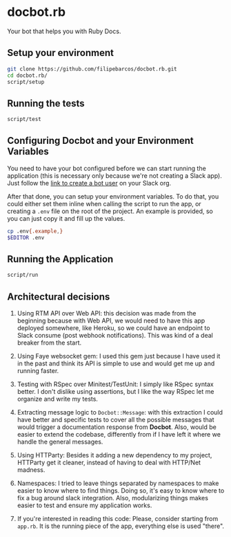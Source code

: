 # docbot.rb

Your bot that helps you with Ruby Docs.

## Setup your environment

```sh
git clone https://github.com/filipebarcos/docbot.rb.git
cd docbot.rb/
script/setup
```

## Running the tests

```sh
script/test
```

## Configuring Docbot and your Environment Variables

You need to have your bot configured before we can start running the application (this is necessary only because we're not creating a Slack app). Just follow the [link to create a bot user](https://my.slack.com/services/new/bot) on your Slack org.

After that done, you can setup your environment variables. To do that, you could either set them inline when calling the script to run the app, or creating a `.env` file on the root of the project. An example is provided, so you can just copy it and fill up the values.
```sh
cp .env{.example,}
$EDITOR .env
```

## Running the Application

```sh
script/run
```

## Architectural decisions

1. Using RTM API over Web API: this decision was made from the beginning because with Web API, we would need to have this app deployed somewhere, like Heroku, so we could have an endpoint to Slack consume (post webhook notifications). This was kind of a deal breaker from the start.

2. Using Faye websocket gem: I used this gem just because I have used it in the past and think its API is simple to use and would get me up and running faster.

3. Testing with RSpec over Minitest/TestUnit: I simply like RSpec syntax better. I don't dislike using assertions, but I like the way RSpec let me organize and write my tests.

4. Extracting message logic to `Docbot::Message`: with this extraction I could have better and specific tests to cover all the possible messages that would trigger a documentation response from **Docbot**. Also, would be easier to extend the codebase, differently from if I have left it where we handle the general messages.

5. Using HTTParty: Besides it adding a new dependency to my project, HTTParty get it cleaner, instead of having to deal with HTTP/Net madness.

6. Namespaces: I tried to leave things separated by namespaces to make easier to know where to find things. Doing so, it's easy to know where to fix a bug around slack integration. Also, modularizing things makes easier to test and ensure my application works.

7. If you're interested in reading this code: Please, consider starting from `app.rb`. It is the running piece of the app, everything else is used "there".
